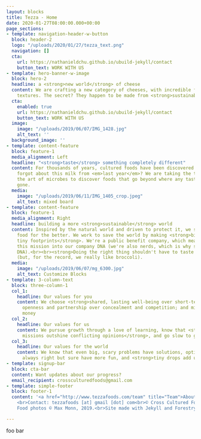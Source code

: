 ```yaml
---
layout: blocks
title: Tezza - Home
date: 2020-01-27T08:00:00.000+00:00
page_sections:
- template: navigation-header-w-button
  block: header-2
  logo: "/uploads/2020/01/27/tezza_text.png"
  navigation: []
  cta:
    url: https://nathanieldchu.github.io/ubuild-jekyll/contact
    button_text: WORK WITH US
- template: hero-banner-w-image
  block: hero-2
  headline: a <strong>new world</strong> of cheese
  content: We are crafting a new category of cheeses, with incredible flavors and
    textures. The secret? They happen to be made from <strong>sustainable plants</strong>.
  cta:
    enabled: true
    url: https://nathanieldchu.github.io/ubuild-jekyll/contact
    button_text: WORK WITH US
  image:
    image: "/uploads/2019/06/07/IMG_1428.jpg"
    alt_text: ''
  background_image: ''
- template: content-feature
  block: feature-1
  media_alignment: Left
  headline: "<strong>taste</strong> something completely different"
  content: For thousands of years, cultured foods have been discovered by accident—who
    forgot about this milk from <em>last year</em>? We are taking the time to understand
    the art of microbes to discover foods that go beyond where any tastebuds have
    gone.
  media:
    image: "/uploads/2019/06/11/IMG_1405_crop.jpeg"
    alt_text: mixed board
- template: content-feature
  block: feature-1
  media_alignment: Right
  headline: building a more <strong>sustainable</strong> world
  content: Inspired by the natural world and driven to protect it, we set out to change
    food for the better. We work to save the world by making <strong>big flavors with
    tiny footprints</strong>. We're a public benefit company, which means we baked
    this mission into our company DNA (we're also nerds, which is why say things like
    DNA).<br><br><strong>Doing the right thing shouldn't have to taste like broccoli</strong>
    (but, for the record, we really like broccoli).
  media:
    image: "/uploads/2019/06/07/mg_6300.jpg"
    alt_text: Customize Blocks
- template: 3-column-text
  block: three-column-1
  col_1:
    headline: Our values for you
    content: We choose <strong>shared, lasting well-being over short-term gains</strong>;
      openness and partnership over concealment and competition; and mission over
      money
  col_2:
    headline: Our values for us
    content: We pursue growth through a love of learning, know that <strong>shared
      missions outshine conflicting opinions</strong>, and go slow to go fast
  col_3:
    headline: Our values for the world
    content: We know that even big, scary problems have solutions, optimists are not
      always right but sure have more fun, and <strong>tiny drops add up to waves</strong>
- template: signup-bar
  block: cta-bar
  content: Want updates about our progress?
  email_recipient: crossculturedfoods@gmail.com
- template: simple-footer
  block: footer-1
  content: '<a href="http://www.tezzafoods.com/team" title="Team">About Our Team</a>.
    <br>Contact: tezzafoods [at] gmail [dot] com<br>© Cross Cultured Foods PBC, 2020.
    Food photos © Max Monn, 2019.<br>Site made with Jekyll and Forestry.io.'

---
```

foo bar
